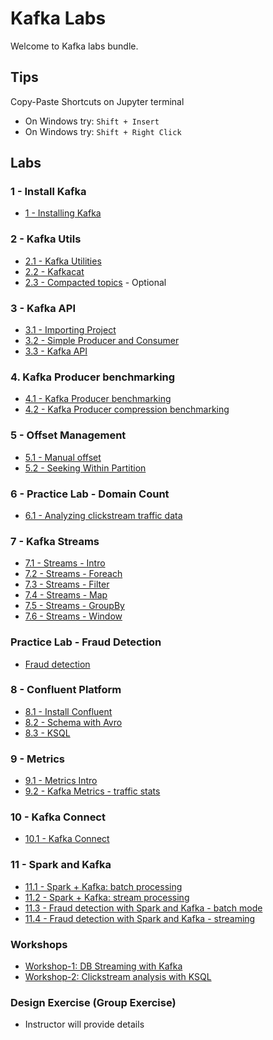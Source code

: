 <link rel='stylesheet' href='assets/css/main.css'/>

# Kafka Labs

Welcome to Kafka labs bundle.

## Tips

Copy-Paste Shortcuts on Jupyter terminal  

* On Windows try: `Shift + Insert`  
* On Windows try: `Shift + Right Click`

## Labs

### 1 - Install Kafka

* [1 - Installing Kafka](labs/01-installing-kafka.md)

### 2 - Kafka Utils

* [2.1 - Kafka Utilities](labs/02.1-kafka-utils.md)
* [2.2 - Kafkacat](labs/02.2-kafkacat.md)
* [2.3 - Compacted topics](labs/02.3-log-compaction.md) - Optional

### 3 - Kafka API

* [3.1 - Importing Project](labs/03.1-import-project.md)
* [3.2 - Simple Producer and Consumer](labs/03.2-kafka-api.md)
* [3.3 - Kafka API](labs/03.3-kafka-api.md)

### 4. Kafka Producer benchmarking

* [4.1 - Kafka Producer benchmarking](labs/04.1-producer-benchmark.md)
* [4.2 - Kafka Producer  compression benchmarking](labs/04.2-producer-compress.md)

### 5 - Offset Management

* [5.1 - Manual offset](labs/05.1-manual-offset.md)
* [5.2 - Seeking Within Partition](labs/05.2-seek.md)

### 6 - Practice Lab - Domain Count

* [6.1 - Analyzing clickstream traffic data](labs/06-domain-count.md)

### 7 - Kafka Streams

* [7.1 - Streams - Intro](labs/07.1-streaming-intro.md)
* [7.2 - Streams - Foreach](labs/07.2-streaming-foreach.md)
* [7.3 - Streams - Filter](labs/07.3-streaming-filter.md)
* [7.4 - Streams - Map](labs/07.4-streaming-map.md)
* [7.5 - Streams - GroupBy](labs/07.5-streaming-groupby.md)
* [7.6 - Streams - Window](labs/07.6-streaming-window.md)

### Practice Lab - Fraud Detection

* [Fraud detection](labs/practice-1-fraud-detection.md)

### 8 - Confluent Platform

* [8.1 - Install Confluent](labs/08.1-install-confluent.md)
* [8.2 - Schema with Avro](labs/08.2-avro-schema.md)
* [8.3 - KSQL](labs/08.3-ksql-intro.md)

### 9 -  Metrics

* [9.1 - Metrics Intro](labs/09.1-metrics-intro.md)
* [9.2 - Kafka Metrics - traffic stats](labs/09.2-kafka-metrics.md)

### 10 - Kafka Connect

* [10.1 - Kafka Connect](labs/10.1-kafka-connect.md)

### 11 - Spark and Kafka

* [11.1 - Spark + Kafka: batch processing](labs/11.1-spark-kafka-batch-processing.md)
* [11.2 - Spark + Kafka: stream processing](labs/11.2-spark-kafka-stream-processing.md)
* [11.3 - Fraud detection with Spark and Kafka - batch mode](labs/11.3-spark-kafka-fraud-detection-batch.md)
* [11.4 - Fraud detection with Spark and Kafka - streaming](labs/11.4-spark-kafka-fraud-detection-streaming.md)


### Workshops

* [Workshop-1: DB Streaming with Kafka](labs/workshop-1-db-streaming-docker.md)
* [Workshop-2: Clickstream analysis with KSQL](labs/workshop-2-ksql-docker.md)

### Design Exercise (Group Exercise)

* Instructor will provide details
